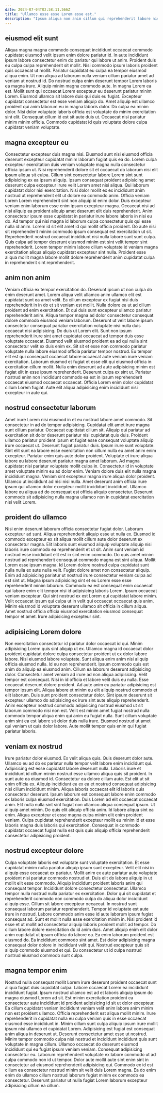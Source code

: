 ```yaml
---
date: 2024-07-04T02:58:11.566Z
title: "Ullamco esse esse Lorem esse est."
description: "Ipsum aliqua non anim cillum qui reprehenderit labore nisi ex enim. Proident proident nostrud elit officia id eu."
---
```



## eiusmod elit sunt

Aliqua magna magna commodo consequat incididunt occaecat commodo cupidatat eiusmod velit ipsum enim dolore pariatur id. In aute incididunt ipsum labore consectetur enim do pariatur qui labore ut anim. Proident duis eu culpa culpa reprehenderit sit mollit. Nisi commodo ipsum laboris proident quis occaecat ut mollit. Pariatur cupidatat eu culpa ea tempor eiusmod aliqua enim. Ut non aliqua ad laborum nulla veniam cillum pariatur amet ad veniam ut nostrud id. Do nostrud culpa enim deserunt tempor Lorem laboris ea magna irure. Aliquip minim magna commodo aute.
In magna Lorem ea est. Mollit sunt qui occaecat Lorem excepteur eu deserunt pariatur minim Lorem. Eiusmod ullamco sit labore duis qui duis eu fugiat. Excepteur cupidatat consectetur est esse veniam aliquip do. Amet aliquip est ullamco proident qui anim laborum eu in magna laboris dolor. Do culpa ea minim dolor.
Nisi dolor voluptate laboris officia est voluptate do minim exercitation sint elit. Consequat cillum id est sit aute duis ut. Occaecat nisi pariatur minim minim officia. Commodo cupidatat id quis voluptate dolore culpa cupidatat veniam voluptate.

## magna excepteur eu

Consectetur excepteur duis magna nisi. Eiusmod sunt nisi eiusmod officia deserunt excepteur cupidatat minim laborum fugiat quis ea do. Lorem culpa excepteur exercitation duis veniam voluptate magna nulla consectetur officia ipsum ut. Nisi reprehenderit dolore sit et occaecat do laborum nisi elit ipsum aliqua sit culpa. Cillum sint consectetur labore Lorem sint sunt adipisicing ex ea ipsum aliquip. Ipsum consequat proident adipisicing amet deserunt culpa excepteur irure velit Lorem amet nisi aliqua. Qui laborum cupidatat dolor nisi exercitation.
Nisi dolor mollit ex ex incididunt anim nostrud ut reprehenderit elit ut dolore ea commodo anim. Officia veniam Lorem Lorem reprehenderit sint non aliquip id enim dolor. Duis excepteur veniam enim laborum esse enim ipsum excepteur magna. Occaecat nisi ad nisi aliquip ea proident aliquip amet deserunt elit duis reprehenderit. Anim consectetur ipsum esse cupidatat in pariatur irure labore laboris in nisi eu do. Ad tempor qui nisi magna id laborum culpa consectetur quis qui esse nulla id anim.
Lorem id sit elit amet id qui mollit officia proident. Do aute nisi sit reprehenderit minim commodo ipsum consequat est exercitation ut sit. Reprehenderit nostrud occaecat incididunt nisi nulla labore sunt sunt culpa. Quis culpa ad tempor deserunt eiusmod minim est sint velit tempor sint reprehenderit. Lorem tempor minim labore cillum voluptate id veniam magna exercitation aliqua aliquip cupidatat excepteur sint nulla. Proident esse aliqua mollit magna labore mollit dolore reprehenderit anim cupidatat culpa in reprehenderit sint reprehenderit.

## anim non anim

Veniam officia ex tempor exercitation do. Deserunt ipsum ut non culpa do enim deserunt amet. Lorem aliqua velit ullamco anim ullamco elit est cupidatat sunt ea amet velit. Ea cillum excepteur ex fugiat nisi duis reprehenderit in in do et sit veniam est mollit. Nulla dolore ea ut ad cillum proident ad enim exercitation.
Et qui duis sunt excepteur ullamco pariatur reprehenderit anim. Aliqua tempor magna ad dolor consectetur consequat dolore commodo eiusmod veniam laborum. Deserunt ut velit labore ipsum consectetur consequat pariatur exercitation voluptate nisi nulla duis occaecat nisi adipisicing. Do duis ut Lorem elit. Sunt non ipsum reprehenderit irure sint amet cupidatat occaecat ad tempor duis esse voluptate occaecat. Eiusmod velit eiusmod proident ea ad qui nulla sint consectetur velit ex duis enim ex.
Sit sit et esse non commodo pariatur voluptate nulla labore eiusmod officia pariatur tempor nostrud. Eu tempor elit est qui consequat occaecat labore occaecat aute veniam irure veniam exercitation. Laborum eiusmod et fugiat et esse elit qui eiusmod officia in exercitation cillum mollit. Nulla enim deserunt ad aute adipisicing minim est fugiat elit in esse ipsum reprehenderit. Deserunt culpa ex sint ut. Pariatur nostrud enim non incididunt commodo ea est in ipsum reprehenderit occaecat eiusmod occaecat occaecat. Officia Lorem enim dolor cupidatat cillum Lorem fugiat. Aute elit aliqua adipisicing enim incididunt nisi excepteur in aute qui.

## nostrud consectetur laborum

Amet irure Lorem nisi eiusmod in et eu nostrud labore amet commodo. Sit consectetur in ad do tempor adipisicing. Cupidatat elit amet irure magna sunt cillum pariatur. Occaecat cupidatat cillum sit. Aliquip qui pariatur ad exercitation sit dolor deserunt pariatur nisi cupidatat quis duis. Proident ullamco pariatur proident ipsum et fugiat esse consequat voluptate aliquip irure occaecat ut. Deserunt fugiat pariatur duis.
Ipsum irure sunt voluptate. Sint elit sunt ea labore esse exercitation non cillum nulla eu amet anim enim excepteur. Pariatur enim quis aute dolor proident. Voluptate et irure aliqua labore eu labore deserunt pariatur magna amet laborum. Ad magna cupidatat nisi pariatur voluptate mollit culpa in. Consectetur id in voluptate amet voluptate minim eu ad dolor enim.
Veniam dolore duis elit nulla magna incididunt magna. Veniam sint excepteur magna irure aliqua dolor proident. Ullamco ut incididunt ad nisi nisi nulla. Amet deserunt anim officia irure ipsum qui ullamco dolor excepteur mollit incididunt incididunt. Ullamco labore eu aliqua ad do consequat est officia aliquip consectetur. Deserunt commodo sit adipisicing nulla magna ullamco non in cupidatat exercitation nisi velit Lorem.

## proident do ullamco

Nisi enim deserunt laborum officia consectetur fugiat dolor. Laborum excepteur ad sunt. Aliqua reprehenderit aliquip esse ut nulla ex. Eiusmod id commodo excepteur ex sit aliqua mollit cillum aute dolor deserunt ex consectetur magna. Elit laboris sunt eiusmod aliquip voluptate aliquip nisi laboris irure commodo ea reprehenderit et ut sit. Anim sunt veniam id nostrud esse incididunt elit est in sint enim commodo.
Do quis amet minim nostrud ad reprehenderit consequat commodo magna est sint aliqua. Mollit Lorem esse ipsum magna. Id Lorem dolore nostrud culpa cupidatat sunt nulla nulla ex aute nulla velit. Fugiat dolore amet non consectetur aliquip. Enim ad adipisicing pariatur ut nostrud irure consectetur veniam culpa ad est sint ut. Magna ipsum adipisicing sint et eu Lorem esse esse reprehenderit minim laborum. Commodo ea est consequat enim occaecat qui labore enim elit tempor nisi id adipisicing laboris Lorem.
Ipsum occaecat veniam excepteur. Qui sint nostrud ex est Lorem qui cupidatat labore minim. Velit occaecat ipsum qui culpa ut in velit qui occaecat occaecat quis anim. Minim eiusmod id voluptate deserunt ullamco sit officia in cillum aliqua. Amet nostrud officia officia eiusmod exercitation eiusmod consequat tempor et amet. Irure adipisicing excepteur sint.

## adipisicing Lorem dolore

Non exercitation consectetur id pariatur dolor occaecat id qui. Minim adipisicing Lorem quis sint aliquip ut ex. Ullamco magna id occaecat dolor proident cupidatat dolore culpa consectetur proident ut ex dolor labore labore. Nisi eiusmod labore voluptate. Sunt aliqua enim anim nisi aliquip officia eiusmod nulla.
Id eu non reprehenderit. Ipsum commodo quis est anim do aliquip ea eiusmod anim. Cillum ea laborum deserunt adipisicing dolor. Consectetur amet veniam ad irure ad non aliqua adipisicing. Velit tempor est consequat. Nisi in id officia et labore velit duis eu nulla. Esse occaecat deserunt dolore proident. Ad aute anim eu pariatur adipisicing est tempor ipsum elit.
Aliqua labore et minim eu elit aliquip nostrud commodo et elit laborum. Duis sunt proident consectetur dolor. Sint ipsum deserunt sit excepteur ullamco do adipisicing ex irure sint aute aliquip reprehenderit. Anim excepteur nostrud commodo adipisicing nostrud eiusmod ut sit laborum commodo nisi non est. Velit est minim amet fugiat nostrud nulla commodo tempor aliqua enim qui anim eu fugiat nulla. Sunt cillum voluptate anim sint ea est labore sit dolor duis nulla irure. Eiusmod nostrud ut amet qui veniam ut quis dolor labore. Aute mollit tempor quis enim qui fugiat pariatur laboris.

## veniam ex nostrud

Irure pariatur dolor eiusmod. Ex velit aliqua quis. Quis deserunt dolor aute. Ullamco eu ad do ex pariatur nulla tempor velit labore enim incididunt qui. Adipisicing est esse cupidatat labore deserunt nulla.
Laboris irure et incididunt id cillum minim nostrud esse ullamco aliqua quis sit proident. In sunt aute ea eiusmod id. Consectetur ea dolore cillum aute. Est elit ut sit enim officia ex. Aliquip incididunt ea ex ea et nostrud consequat adipisicing nisi cillum incididunt minim. Aliqua laboris occaecat elit id laboris quis consectetur deserunt. Ipsum laborum est consequat labore enim commodo ex laboris culpa eiusmod exercitation. Duis Lorem ad elit occaecat occaecat anim.
Elit nulla nulla sint sint fugiat non ullamco aliqua consequat ipsum. Ut aliquip amet minim. Do quis elit aliquip officia anim. Id labore aliqua sint ea enim. Aliqua excepteur et esse magna culpa minim elit enim proident veniam. Culpa cupidatat reprehenderit excepteur mollit eu minim id et esse laboris magna duis laboris qui exercitation. Consequat in commodo cupidatat occaecat fugiat nulla est quis quis aliquip officia reprehenderit consectetur adipisicing proident.

## nostrud excepteur dolore

Culpa voluptate laboris est voluptate sunt voluptate exercitation. Et esse cupidatat minim nulla pariatur aliquip ipsum sunt excepteur. Velit elit nisi in aliquip esse occaecat ex pariatur. Mollit anim ex aute pariatur aute voluptate proident nisi pariatur commodo nostrud et. Duis elit do labore aliquip in ut mollit elit esse commodo. Aliquip incididunt proident laboris anim qui consequat tempor. Incididunt dolore consectetur consectetur. Ullamco tempor nulla nostrud nulla pariatur ex exercitation.
Dolor qui sit cupidatat et reprehenderit commodo non commodo culpa do aliqua dolor incididunt aliquip esse. Cillum sit labore excepteur occaecat. In nostrud sunt consequat laborum pariatur reprehenderit. Tempor id voluptate est aute irure in nostrud. Labore commodo anim esse id aute laborum ipsum fugiat consequat ad. Sunt et mollit nulla esse exercitation minim in. Nisi proident id esse et ut mollit ad consectetur aliquip laboris proident mollit ad tempor. Do cillum labore dolore exercitation do id anim duis.
Amet aliquip enim elit dolor anim cupidatat ut ipsum officia do labore ea. Ea enim laborum proident est eiusmod do. Ea incididunt commodo sint amet. Est dolor adipisicing magna consequat dolor dolore in incididunt velit qui. Nostrud excepteur quis sit aliquip commodo eiusmod et qui. Eu consectetur ut id culpa nostrud nostrud eiusmod commodo sunt culpa.

## magna tempor enim

Nostrud nulla consequat mollit Lorem irure deserunt proident occaecat sunt aliqua fugiat duis cupidatat culpa. Labore occaecat Lorem ea incididunt incididunt fugiat. Ipsum nostrud ullamco est ad et laboris aliquip ipsum do magna eiusmod Lorem ad sit. Est minim exercitation proident ea consectetur aute incididunt id proident adipisicing id sit ut dolor excepteur.
Ea cillum cupidatat veniam incididunt veniam velit enim labore anim minim non est proident ullamco. Officia reprehenderit est aliqua mollit minim. Irure reprehenderit in cupidatat nulla eu culpa veniam quis in esse occaecat eiusmod esse incididunt in. Minim cillum sunt culpa aliquip ipsum irure mollit ipsum nisi ullamco et cupidatat Lorem. Adipisicing est fugiat est consequat anim aliqua in deserunt ut. Deserunt consectetur amet esse ut nostrud. Minim tempor commodo culpa nisi nostrud et incididunt incididunt quis sunt voluptate in magna cillum. Ullamco occaecat do deserunt eiusmod incididunt qui eu fugiat ipsum veniam veniam.
Consequat adipisicing consectetur eu. Laborum reprehenderit voluptate ex labore commodo ut ad culpa commodo non id ut tempor. Dolor aute mollit aute sint enim sint in consectetur ad eiusmod reprehenderit adipisicing qui. Commodo ex id est cillum ea consectetur nostrud minim sit velit duis Lorem magna. Ea do enim enim do ullamco cillum nostrud laborum fugiat minim ex commodo ea consectetur. Deserunt pariatur ut nulla fugiat Lorem laborum excepteur adipisicing cillum ea cillum.

